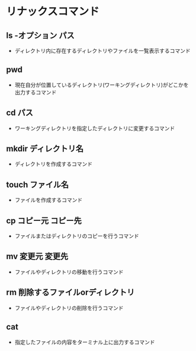 # リナックスコマンド
## ls -オプション パス
- ディレクトリ内に存在するディレクトリやファイルを一覧表示するコマンド
## pwd
- 現在自分が位置しているディレクトリ(ワーキングディレクトリ)がどこかを出力するコマンド
## cd パス
- ワーキングディレクトリを指定したディレクトリに変更するコマンド
## mkdir ディレクトリ名
- ディレクトリを作成するコマンド
## touch ファイル名
- ファイルを作成するコマンド
## cp コピー元 コピー先
- ファイルまたはディレクトリのコピーを行うコマンド
## mv 変更元 変更先
- ファイルやディレクトリの移動を行うコマンド
## rm 削除するファイルorディレクトリ
- ファイルやディレクトリの削除を行うコマンド
## cat
- 指定したファイルの内容をターミナル上に出力するコマンド

